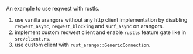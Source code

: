 <!-- cargo-sync-readme start -->

An example to use reqwest with rustls.

1. use vanilla arangors without any http client implementation by disabling
`reqwest_async`, `reqwest_blocking` and `surf_async` on arangors.
2. implement custom reqwest client and enable `rustls` feature gate like in `src/client.rs`.
3. use custom client with `rust_arango::GenericConnection`.

<!-- cargo-sync-readme end -->
